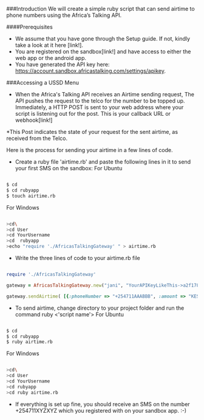 ###Introduction 
We will create a simple ruby script that can send airtime to phone numbers using the Africa’s Talking API.

####Prerequisites
* We assume that you have gone through the Setup guide. If not, kindly take a look at it here [link!].
* You are registered on the sandbox[link!] and have access to either the web app or the android app.
* You have generated the API key here: https://account.sandbox.africastalking.com/settings/apikey.

###Accessing a USSD Menu
* When the Africa's Talking API receives an Airtime sending request, The API pushes the request to the telco for the number to be topped up.
Immediately, a HTTP POST is sent to your web address where your script is listening out for the post. This is your callback URL or webhook[link!]

*This Post indicates the state of your request for the sent airtime, as received from the Telco.

Here is the process for sending your airtime in a few lines of code. 
* Create a ruby file 'airtime.rb' and paste the following lines in it to send your first SMS on the sandbox:
For Ubuntu
```sh

$ cd
$ cd rubyapp
$ touch airtime.rb

```

For Windows
```sh

>cd\
>cd User
>cd YourUsername
>cd  rubyapp
>echo "require './AfricasTalkingGateway' " > airtime.rb

```

* Write the three lines of code to your airtime.rb file

```ruby

require './AfricasTalkingGateway'

gateway = AfricasTalkingGateway.new("jani", "YourAPIKeyLikeThis->a2f1780b4bcd60323b9941675349cda487ba54109367f82532541636e9","sandbox")

gateway.sendAirtime( [{:phoneNumber => "+254711AAABBB", :amount => "KES CC"},{:phoneNumber => "+254711XXXYYY", :amount => "KES XX"}] )


```
* To send airtime, change directory to your project folder and run the command ruby <'script name'>
For Ubuntu
```sh

$ cd
$ cd rubyapp
$ ruby airtime.rb 

```

For Windows
```sh

>cd\
>cd User
>cd YourUsername
>cd rubyapp
>cd ruby airtime.rb

```
* If everything is set up fine, you should receive an SMS on the number +254711XYZXYZ which you registered with on your sandbox app. :-)